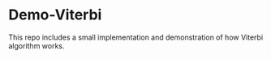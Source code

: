 # Demo-Viterbi

This repo includes a small implementation and demonstration of how Viterbi algorithm works.
